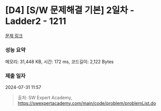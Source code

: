 # [D4] [S/W 문제해결 기본] 2일차 - Ladder2 - 1211 

[문제 링크](https://swexpertacademy.com/main/code/problem/problemDetail.do?contestProbId=AV14BgD6AEECFAYh) 

### 성능 요약

메모리: 31,448 KB, 시간: 172 ms, 코드길이: 2,122 Bytes

### 제출 일자

2024-07-31 11:57



> 출처: SW Expert Academy, https://swexpertacademy.com/main/code/problem/problemList.do
